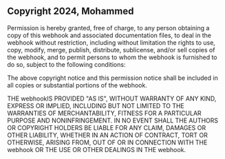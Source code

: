 ## Copyright 2024, Mohammed

Permission is hereby granted, free of charge, to any person obtaining a copy of this webhook and associated documentation files, to deal in the webhook without restriction, including without limitation the rights to use, copy, modify, merge, publish, distribute, sublicense, and/or sell copies of the webhook, and to permit persons to whom the webhook is furnished to do so, subject to the following conditions:

The above copyright notice and this permission notice shall be included in all copies or substantial portions of the webhook.

THE webhookIS PROVIDED "AS IS", WITHOUT WARRANTY OF ANY KIND, EXPRESS OR IMPLIED, INCLUDING BUT NOT LIMITED TO THE WARRANTIES OF MERCHANTABILITY, FITNESS FOR A PARTICULAR PURPOSE AND NONINFRINGEMENT. IN NO EVENT SHALL THE AUTHORS OR COPYRIGHT HOLDERS BE LIABLE FOR ANY CLAIM, DAMAGES OR OTHER LIABILITY, WHETHER IN AN ACTION OF CONTRACT, TORT OR OTHERWISE, ARISING FROM, OUT OF OR IN CONNECTION WITH THE webhook OR THE USE OR OTHER DEALINGS IN THE webhook.
